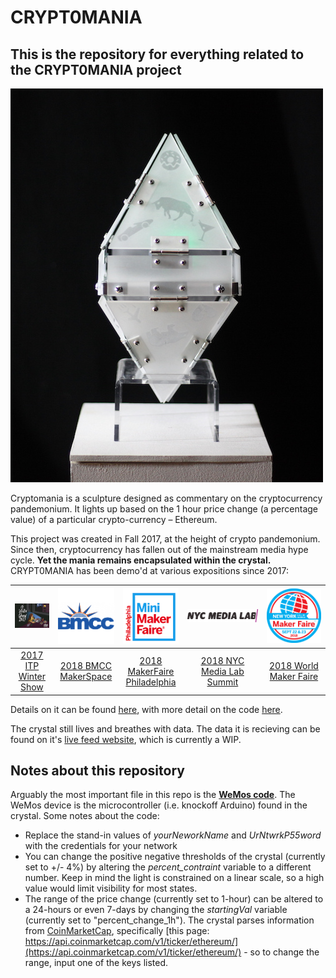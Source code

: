 # CRYPT0MANIA
## This is the repository for everything related to the CRYPT0MANIA project
![](images/crystal-img.JPG)

Cryptomania is a sculpture designed as commentary on the cryptocurrency pandemonium. It lights up based on the 1 hour price change (a percentage value) of a particular crypto-currency – Ethereum.

This project was created in Fall 2017, at the height of crypto pandemonium. Since then, cryptocurrency has fallen out of the mainstream media hype cycle. **Yet the mania remains encapsulated within the crystal.** CRYPT0MANIA has been demo'd at various expositions since 2017:

| ![](images/ITPWinterShow2017.JPG)| ![](images/BMCC.JPG)| ![](images/MiniMakerFaire.JPG) | ![](images/NYCML2018.png) |![](images/2018NYCmaker.png) |
| :---: |:---:| :---:| :---:| :---:|
| [2017 ITP Winter Show](https://itp.nyu.edu/shows/winter2017/crypt0mania/) | [2018 BMCC MakerSpace](http://www.bmcc.cuny.edu/calendar/events.jsp?id=34447) | [2018 MakerFaire Philadelphia](https://philly.makerfaire.com/maker/entry/83/) | [2018 NYC Media Lab Summit](https://www.summit.nycmedialab.org/demo-expo/#CREATIVE) | [2018 World Maker Faire](https://makerfaire.com/maker/entry/67572/) |

Details on it can be found [here](http://www.blog.calebfergie.com/2017/12/29/api-to-led-8/), with more detail on the code [here](http://www.blog.calebfergie.com/2017/12/21/api-to-led-6/).

The crystal still lives and breathes with data. The data it is recieving can be found on it's [live feed website](http://sandbox.calebfergie.com:8080/), which is currently a WIP.

## Notes about this repository

Arguably the most important file in this repo is the **[WeMos code](https://github.com/calebfergie/CRYPT0MANIA/blob/master/weMos_code.ino)**. The WeMos device is the microcontroller (i.e. knockoff Arduino) found in the crystal. Some notes about the code:
- Replace the stand-in values of *yourNeworkName* and *UrNtwrkP55word* with the credentials for your network
- You can change the positive negative thresholds of the  crystal (currently set to +/- 4%) by altering the *percent_contraint* variable to a different number. Keep in mind the light is constrained on a linear scale, so a high value would limit visibility for most states.
- The range of the price change (currently set to 1-hour) can be altered to a 24-hours or even 7-days by changing the *startingVal* variable (currently set to "percent_change_1h"). The crystal parses information from [CoinMarketCap](https://coinmarketcap.com/api/), specifically [this page: https://api.coinmarketcap.com/v1/ticker/ethereum/](https://api.coinmarketcap.com/v1/ticker/ethereum/) - so to change the range, input one of the keys listed.
